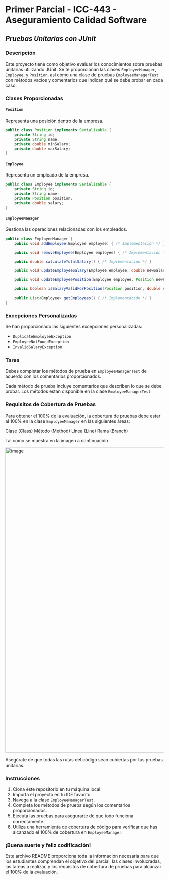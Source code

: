 # Primer Parcial - ICC-443 - Aseguramiento Calidad Software

## _Pruebas Unitarias con JUnit_

### Descripción

Este proyecto tiene como objetivo evaluar los conocimientos sobre pruebas unitarias utilizando JUnit. Se te proporcionan
las clases `EmployeeManager`, `Employee`, y `Position`, así como una clase de pruebas `EmployeeManagerTest` con métodos
vacíos y comentarios que indican qué se debe probar en cada caso.

### Clases Proporcionadas

#### `Position`

Representa una posición dentro de la empresa.

```java
public class Position implements Serializable {
    private String id;
    private String name;
    private double minSalary;
    private double maxSalary;
}
```

#### `Employee`

Representa un empleado de la empresa.

```java
public class Employee implements Serializable {
    private String id;
    private String name;
    private Position position;
    private double salary;
}
```

#### `EmployeeManager`

Gestiona las operaciones relacionadas con los empleados.

```java
public class EmployeeManager {
    public void addEmployee(Employee employee) { /* Implementación */ }

    public void removeEmployee(Employee employee) { /* Implementación */ }

    public double calculateTotalSalary() { /* Implementación */ }

    public void updateEmployeeSalary(Employee employee, double newSalary) { /* Implementación */ }

    public void updateEmployeePosition(Employee employee, Position newPosition) { /* Implementación */ }

    public boolean isSalaryValidForPosition(Position position, double salary) { /* Implementación */ }

    public List<Employee> getEmployees() { /* Implementación */ }
}
```

### Excepciones Personalizadas

Se han proporcionado las siguientes excepciones personalizadas:

* `DuplicateEmployeeException`
* `EmployeeNotFoundException`
* `InvalidSalaryException`

### Tarea

Debes completar los métodos de prueba en `EmployeeManagerTest` de acuerdo con los comentarios proporcionados.

Cada método de prueba incluye comentarios que describen lo que se debe probar. Los métodos estan disponible en la
clase `EmployeeManagerTest`

### Requisitos de Cobertura de Pruebas

Para obtener el 100% de la evaluación, la cobertura de pruebas debe estar al 100% en la clase `EmployeeManager` en las
siguientes áreas:

Clase (Class)
Método (Method)
Línea (Line)
Rama (Branch)

Tal como se muestra en la imagen a continuación

<img width="968" alt="image" src="https://github.com/fredpena/employee-management/assets/5680906/5449dc06-0ef7-4a1f-836a-9b0b0fb3f4ed">


Asegúrate de que todas las rutas del código sean cubiertas por tus pruebas unitarias.

### Instrucciones

1. Clona este repositorio en tu máquina local.
2. Importa el proyecto en tu IDE favorito.
3. Navega a la clase `EmployeeManagerTest`.
4. Completa los métodos de prueba según los comentarios proporcionados.
5. Ejecuta las pruebas para asegurarte de que todo funciona correctamente.
6. Utiliza una herramienta de cobertura de código para verificar que has alcanzado el 100% de cobertura en
   `EmployeeManager`.

### ¡Buena suerte y feliz codificación!

Este archivo README proporciona toda la información necesaria para que los estudiantes comprendan el objetivo del
parcial, las clases involucradas, las tareas a realizar, y los requisitos de cobertura de pruebas para alcanzar el 100%
de la evaluación.
